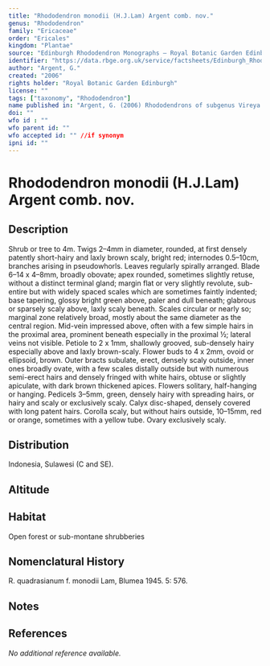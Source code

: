```yaml
---
title: "Rhododendron monodii (H.J.Lam) Argent comb. nov."
genus: "Rhododendron"
family: "Ericaceae"
order: "Ericales"
kingdom: "Plantae"
source: "Edinburgh Rhododendron Monographs – Royal Botanic Garden Edinburgh"
identifier: "https://data.rbge.org.uk/service/factsheets/Edinburgh_Rhododendron_Monographs.xhtml"
author: "Argent, G."
created: "2006"
rights holder: "Royal Botanic Garden Edinburgh"
license: ""
tags: ["taxonomy", "Rhododendron"]
name published in: "Argent, G. (2006) Rhododendrons of subgenus Vireya. RHS:London. Page:50"
doi: ""
wfo id : ""
wfo parent id: ""
wfo accepted id: "" //if synonym                      
ipni id: ""
---
```


                       

# Rhododendron monodii (H.J.Lam) Argent comb. nov.

## Description
Shrub or tree to 4m. Twigs 2–4mm in diameter, rounded, at first densely patently short-hairy and laxly brown scaly, bright red; internodes 0.5–10cm, branches arising in pseudowhorls. Leaves regularly spirally arranged. Blade 6–14 x 4–8mm, broadly obovate; apex rounded, sometimes slightly retuse, without a distinct terminal gland; margin flat or very slightly revolute, sub-entire but with widely spaced scales which are sometimes faintly indented; base tapering, glossy bright green above, paler and dull beneath; glabrous or sparsely scaly above, laxly scaly beneath. Scales circular or nearly so; marginal zone relatively broad, mostly about the same diameter as the central region. Mid-vein impressed above, often with a few simple hairs in the proximal area, prominent beneath especially in the proximal ½; lateral veins not visible. Petiole to 2 x 1mm, shallowly grooved, sub-densely hairy especially above and laxly brown-scaly. Flower buds to 4 x 2mm, ovoid or ellipsoid, brown. Outer bracts subulate, erect, densely scaly outside, inner ones broadly ovate, with a few scales distally outside but with numerous semi-erect hairs and densely fringed with white hairs, obtuse or slightly apiculate, with dark brown thickened apices. Flowers solitary, half-hanging or hanging. Pedicels 3–5mm, green, densely hairy with spreading hairs, or hairy and scaly or exclusively scaly. Calyx disc-shaped, densely covered with long patent hairs. Corolla scaly, but without hairs outside, 10–15mm, red or orange, sometimes with a yellow tube. Ovary exclusively scaly.

## Distribution
Indonesia, Sulawesi (C and SE).

## Altitude


## Habitat
Open forest or sub-montane shrubberies

## Nomenclatural History
R. quadrasianum f. monodii Lam, Blumea 1945. 5: 576.
                       
## Notes


## References

_No additional reference available._
